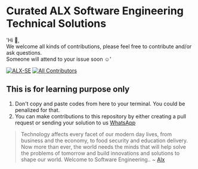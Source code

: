 # Curated ALX Software Engineering Technical Solutions
'Hi :wave:, <br /> We welcome all kinds of contributions, please feel free to contribute and/or ask questions. <br /> Someone will attend to your issue soon ☺️'

[![ALX-SE](https://cdn.rawgit.com/sindresorhus/awesome/d7305f38d29fed78fa85652e3a63e154dd8e8829/media/badge.svg)](https://github.com/sindresorhus/awesome) <!-- ALL-CONTRIBUTORS-BADGE:START - Do not remove or modify this section -->
[![All Contributors](https://img.shields.io/badge/all_contributors-1-orange.svg?style=flat-square)](#contributors-)
<!-- ALL-CONTRIBUTORS-BADGE:END -->

## This is for learning purpose only
1. Don't copy and paste codes from here to your terminal. You could be penalized for that.
2. You can make contributions to this repository by either creating a pull request or sending your solution to us [WhatsApp](https://wa.link/ojzs70)


> Technology affects every facet of our modern day lives, from business and the economy, to food security and education delivery. Now more than ever, the world needs the minds that will help solve the problems of tomorrow and build innovations and solutions to shape our world. Welcome to Software Engineering.. ~ [Alx](https://www.alxafrica.com/programme_post/full-stack-software-engineer/)

